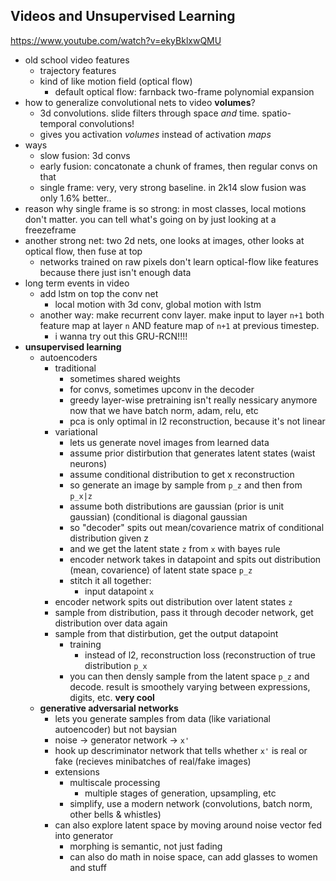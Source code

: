 ## Videos and Unsupervised Learning
 
https://www.youtube.com/watch?v=ekyBklxwQMU


* old school video features
  * trajectory features
  * kind of like motion field (optical flow)
    * default optical flow: farnback two-frame polynomial expansion
* how to generalize convolutional nets to video **volumes**?
  * 3d convolutions. slide filters through space *and* time. spatio-temporal convolutions!
  * gives you activation *volumes* instead of activation *maps*
* ways
  * slow fusion: 3d convs
  * early fusion: concatonate a chunk of frames, then regular convs on that
  * single frame: very, very strong baseline. in 2k14 slow fusion was only 1.6% better..
* reason why single frame is so strong: in most classes, local motions don't matter. you can tell what's going on by just looking at a freezeframe
* another strong net: two 2d nets, one looks at images, other looks at optical flow, then fuse at top
  * networks trained on raw pixels don't learn optical-flow like features because there just isn't enough data
* long term events in video
  * add lstm on top the conv net
    * local motion with 3d conv, global motion with lstm
  * another way: make recurrent conv layer. make input to layer `n+1` both feature map at layer `n` AND feature map of `n+1` at previous timestep. 
    * i wanna try out this GRU-RCN!!!! 
* **unsupervised learning**
  * autoencoders
    * traditional
      * sometimes shared weights
      * for convs, sometimes upconv in the decoder
      * greedy layer-wise pretraining isn't really nessicary anymore now that we have batch norm, adam, relu, etc
      * pca is only optimal in l2 reconstruction, because it's not linear
    * variational
      * lets us generate novel images from learned data
      * assume prior distirbution that generates latent states (waist neurons)
      * assume conditional distribution to get x reconstruction
      * so generate an image by sample from `p_z` and then from `p_x|z`
      * assume both distributions are gaussian (prior is unit gaussian) (conditional is diagonal gaussian
      * so "decoder" spits out mean/covarience matrix of conditional distribution given z
      * and we get the latent state `z` from `x` with bayes rule
      * encoder network takes in datapoint and spits out distribution (mean, covarience) of latent state space `p_z`
      * stitch it all together:
      	* input datapoint `x`
	* encoder network spits out distribution over latent states `z`
	* sample from distribution, pass it through decoder network, get distribution over data again
	* sample from that distirbution, get the output datapoint
      * training
      	* instead of l2, reconstruction loss (reconstruction of true distribution `p_x`
      * you can then densly sample from the latent space `p_z` and decode. result is smoothely varying between expressions, digits, etc. **very cool**
  * **generative adversarial networks**
    * lets you generate samples from data (like variational autoencoder) but not baysian
    * noise -> generator network -> `x'`
    * hook up descriminator network that tells whether `x'` is real or fake (recieves minibatches of real/fake images)
    * extensions
      * multiscale processing
      	* multiple stages of generation, upsampling, etc
      * simplify, use a modern network (convolutions, batch norm, other bells & whistles)
    * can also explore latent space by moving around noise vector fed into generator
      * morphing is semantic, not just fading 
      * can also do math in noise space, can add glasses to women and stuff


